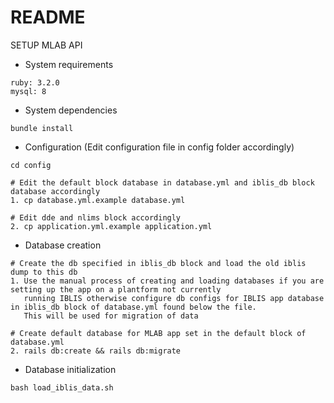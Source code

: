 # README
SETUP MLAB API
* System requirements  
```
ruby: 3.2.0
mysql: 8
```
* System dependencies
```
bundle install
```
* Configuration (Edit configuration file in config folder accordingly)
```
cd config  

# Edit the default block database in database.yml and iblis_db block database accordingly
1. cp database.yml.example database.yml  

# Edit dde and nlims block accordingly 
2. cp application.yml.example application.yml
```

* Database creation
```
# Create the db specified in iblis_db block and load the old iblis dump to this db
1. Use the manual process of creating and loading databases if you are setting up the app on a plantform not currently 
   running IBLIS otherwise configure db configs for IBLIS app database in iblis_db block of database.yml found below the file.  
   This will be used for migration of data 

# Create default database for MLAB app set in the default block of database.yml
2. rails db:create && rails db:migrate
```
* Database initialization
```
bash load_iblis_data.sh 
```
